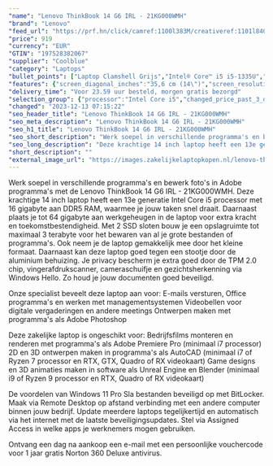 ```yaml
---
"name": "Lenovo ThinkBook 14 G6 IRL - 21KG000WMH"
"brand": "Lenovo"
"feed_url": "https://prf.hn/click/camref:1100l383M/creativeref:1101l84031/destination:https%3A%2F%2Fwww.coolblue.nl%2Fproduct%2F941923"
"price": 919
"currency": "EUR"
"GTIN": "197528382067"
"supplier": "Coolblue"
"category": "Laptops"
"bullet_points": ["Laptop Clamshell Grijs","Intel® Core™ i5 i5-1335U","35,6 cm (14\") WUXGA 1920 x 1200 Pixels IPS LED backlight 16:10","16 GB DDR5-SDRAM 5200 MHz 1 x 16 GB","256 GB SSD","Intel Iris Xe Graphics","Wi-Fi 6 (802.11ax) Ethernet LAN 100,1000 Mbit/s Bluetooth 5.1","Lithium-Polymeer (LiPo) 45 Wh 9,03 uur 65 W","Windows 11 Pro 64-bit"]
"features": {"screen_diagonal_inches":"35,6 cm (14\")","screen_resolution":"1920 x 1200 Pixels","processor_family":"Intel® Core™ i5","memory_size":"16 GB","memory_type":"DDR5-SDRAM","total_storage_space":"256 GB","operating_system":"Windows 11 Pro","battery_capacity":"45 Wh","width":"313,5 mm","depth":"224 mm","height":"16,9 mm","weight":"1,38 kg"}
"delivery_time": "Voor 23.59 uur besteld, morgen gratis bezorgd"
"selection_group": {"processor":"Intel Core i5","changed_price_past_3_days":false,"product_family":"ThinkBook"}
"changed": "2023-12-13 07:15:22"
"seo_header_title": "Lenovo ThinkBook 14 G6 IRL - 21KG000WMH"
"seo_meta_description": "Lenovo ThinkBook 14 G6 IRL - 21KG000WMH"
"seo_h1_title": "Lenovo ThinkBook 14 G6 IRL - 21KG000WMH"
"seo_short_description": "Werk soepel in verschillende programma's en bewerk foto's in Adobe programma's met de Lenovo ThinkBook 14 G6 IRL - 21KG000WMH."
"seo_long_description": "Deze krachtige 14 inch laptop heeft een 13e generatie Intel Core i5 processor met 16 gigabyte aan DDR5 RAM, waarmee je jouw taken snel draait. Daarnaast plaats je tot 64 gigabyte aan werkgeheugen in de laptop voor extra kracht en toekomstbestendigheid. Met 2 SSD sloten bouw je een opslagruimte tot maximaal 3 terabyte voor het bewaren van al je grote bestanden of programma's. Ook neem je de laptop gemakkelijk mee door het kleine formaat. Daarnaast kan deze laptop goed tegen een stootje door de aluminium behuizing. Je privacy bescherm je extra goed door de TPM 2. 0 chip, vingerafdrukscanner, cameraschuifje en gezichtsherkenning via Windows Hello. Zo houd je jouw documenten goed beveiligd. \r\n\r\nOnze specialist beveelt deze laptop aan voor:\r\nE-mails versturen, Office programma's en werken met managementsystemen\r\nVideobellen voor digitale vergaderingen en andere meetings\r\nOntwerpen maken met programma's als Adobe Photoshop\r\n\r\n\r\nDeze zakelijke laptop is ongeschikt voor:\r\nBedrijfsfilms monteren en renderen met programma's als Adobe Premiere Pro (minimaal i7 processor)\r\n2D en 3D ontwerpen maken in programma's als AutoCAD (minimaal i7 of Ryzen 7 processor en RTX, GTX, Quadro of RX videokaart)\r\nGame designs en 3D animaties maken in software als Unreal Engine en Blender (minimaal i9 of Ryzen 9 processor en RTX, Quadro of RX videokaart)\r\n\r\n\r\nDe voordelen van Windows 11 Pro\r\nSla bestanden beveiligd op met BitLocker. \r\nMaak via Remote Desktop op afstand verbinding met een andere computer binnen jouw bedrijf. \r\nUpdate meerdere laptops tegelijkertijd en automatisch via het internet met de laatste beveiligingsupdates. \r\nStel via Assigned Access in welke apps je werknemers mogen gebruiken. \r\n\r\n \r\nOntvang een dag na aankoop een e-mail met een persoonlijke vouchercode voor 1 jaar gratis Norton 360 Deluxe antivirus."
"short_description": ""
"external_image_url": "https://images.zakelijkelaptopkopen.nl/lenovo-thinkbook-14-g6-irl-21kg000wmh.webp"
---
```


Werk soepel in verschillende programma's en bewerk foto's in Adobe programma's met de Lenovo ThinkBook 14 G6 IRL - 21KG000WMH. Deze krachtige 14 inch laptop heeft een 13e generatie Intel Core i5 processor met 16 gigabyte aan DDR5 RAM, waarmee je jouw taken snel draait. Daarnaast plaats je tot 64 gigabyte aan werkgeheugen in de laptop voor extra kracht en toekomstbestendigheid. Met 2 SSD sloten bouw je een opslagruimte tot maximaal 3 terabyte voor het bewaren van al je grote bestanden of programma's. Ook neem je de laptop gemakkelijk mee door het kleine formaat. Daarnaast kan deze laptop goed tegen een stootje door de aluminium behuizing. Je privacy bescherm je extra goed door de TPM 2.0 chip, vingerafdrukscanner, cameraschuifje en gezichtsherkenning via Windows Hello. Zo houd je jouw documenten goed beveiligd.

Onze specialist beveelt deze laptop aan voor:
E-mails versturen, Office programma's en werken met managementsystemen
Videobellen voor digitale vergaderingen en andere meetings
Ontwerpen maken met programma's als Adobe Photoshop


Deze zakelijke laptop is ongeschikt voor:
Bedrijfsfilms monteren en renderen met programma's als Adobe Premiere Pro (minimaal i7 processor)
2D en 3D ontwerpen maken in programma's als AutoCAD (minimaal i7 of Ryzen 7 processor en RTX, GTX, Quadro of RX videokaart)
Game designs en 3D animaties maken in software als Unreal Engine en Blender (minimaal i9 of Ryzen 9 processor en RTX, Quadro of RX videokaart)


De voordelen van Windows 11 Pro
Sla bestanden beveiligd op met BitLocker.
Maak via Remote Desktop op afstand verbinding met een andere computer binnen jouw bedrijf.
Update meerdere laptops tegelijkertijd en automatisch via het internet met de laatste beveiligingsupdates.
Stel via Assigned Access in welke apps je werknemers mogen gebruiken.

 
Ontvang een dag na aankoop een e-mail met een persoonlijke vouchercode voor 1 jaar gratis Norton 360 Deluxe antivirus.